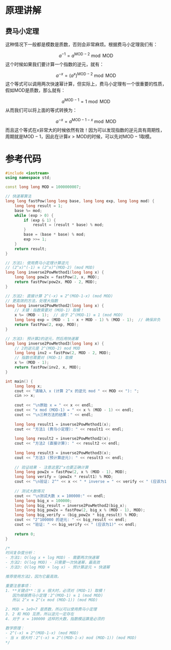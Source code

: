 # 原理讲解

## 费马小定理

这种情况下一般都是模数是质数，否则会非常麻烦。根据费马小定理我们有：

$$
a^{-1}=a^{\text{MOD}-2}\ \operatorname{mod}\ \text{MOD}
$$
这个时候如果我们要计算一个指数的逆元，就有：

$$
a^{-x}=(a^x)^{\text{MOD}-2}\ \operatorname{mod}\ \text{MOD}
$$
这个等式可以调用两次快速幂计算，但实际上，费马小定理有一个很重要的性质，假如$\text{MOD}$是质数，那么就有：

$$
a^{\text{MOD}-1}=1\ \operatorname{mod}\ \text{MOD}
$$
从而我们可以将上面的等式转换为：

$$
a^{-x}=a^{\text{MOD}-1-x}\ \operatorname{mod}\ \text{MOD}
$$
而且这个等式在$x$非常大的时候依然有效！因为可以发现指数的逆元具有周期性，周期就是$\text{MOD}-1$，因此在计算$x > \text{MOD}$的时候，可以先对$\text{MOD}-1$取模。

# 参考代码

```cpp
#include <iostream>
using namespace std;

const long long MOD = 1000000007;

// 快速幂算法
long long fastPow(long long base, long long exp, long long mod) {
    long long result = 1;
    base %= mod;
    while (exp > 0) {
        if (exp & 1) {
            result = (result * base) % mod;
        }
        base = (base * base) % mod;
        exp >>= 1;
    }
    return result;
}

// 方法1: 使用费马小定理计算逆元
// (2^x)^(-1) ≡ (2^x)^(MOD-2) (mod MOD)
long long inverse2PowMethod1(long long x) {
    long long pow2x = fastPow(2, x, MOD);
    return fastPow(pow2x, MOD - 2, MOD);
}

// 方法2: 直接计算 2^(-x) ≡ 2^(MOD-1-x) (mod MOD)
// 更高效的方法，处理大指数
long long inverse2PowMethod2(long long x) {
    // 关键：指数需要对 (MOD-1) 取模！
    x %= (MOD - 1);  // 由于 2^(MOD-1) ≡ 1 (mod MOD)
    long long exp = (MOD - 1 - x + MOD - 1) % (MOD - 1);  // 确保非负
    return fastPow(2, exp, MOD);
}

// 方法3: 预计算2的逆元，然后用快速幂
long long inverse2PowMethod3(long long x) {
    // 2的逆元是 2^(MOD-2) mod MOD
    long long inv2 = fastPow(2, MOD - 2, MOD);
    // 指数也需要对 (MOD-1) 取模
    x %= (MOD - 1);
    return fastPow(inv2, x, MOD);
}

int main() {
    long long x;
    cout << "请输入 x (计算 2^x 的逆元 mod " << MOD << "): ";
    cin >> x;
    
    cout << "\n原始 x = " << x << endl;
    cout << "x mod (MOD-1) = " << x % (MOD - 1) << endl;
    cout << "\n三种方法的结果：" << endl;
    
    long long result1 = inverse2PowMethod1(x);
    cout << "方法1 (费马小定理): " << result1 << endl;
    
    long long result2 = inverse2PowMethod2(x);
    cout << "方法2 (直接计算): " << result2 << endl;
    
    long long result3 = inverse2PowMethod3(x);
    cout << "方法3 (预计算逆元): " << result3 << endl;
    
    // 验证结果 - 注意这里2^x也要正确计算
    long long pow2x = fastPow(2, x % (MOD - 1), MOD);
    long long verify = (pow2x * result1) % MOD;
    cout << "\n验证: 2^" << x << " * inverse = " << verify << " (应该为1)" << endl;
    
    // 测试大数情况
    cout << "\n测试大数 x = 100000:" << endl;
    long long big_x = 100000;
    long long big_result = inverse2PowMethod2(big_x);
    long long big_pow2x = fastPow(2, big_x % (MOD - 1), MOD);
    long long big_verify = (big_pow2x * big_result) % MOD;
    cout << "2^100000 的逆元: " << big_result << endl;
    cout << "验证: " << big_verify << " (应该为1)" << endl;
    
    return 0;
}

/*
时间复杂度分析：
- 方法1: O(log x + log MOD) - 需要两次快速幂
- 方法2: O(log MOD) - 只需要一次快速幂，最高效
- 方法3: O(log MOD + log x) - 预计算逆元 + 快速幂

推荐使用方法2，因为它最高效。

重要注意事项：
1. **关键点**：当 x 很大时，必须对 (MOD-1) 取模！
   因为根据费马小定理：2^(MOD-1) ≡ 1 (mod MOD)
   所以 2^x ≡ 2^(x mod (MOD-1)) (mod MOD)

2. MOD = 1e9+7 是质数，所以可以使用费马小定理
3. 2 和 MOD 互质，所以逆元一定存在
4. 对于 x = 100000 这样的大数，指数模运算是必须的

数学原理：
- 2^(-x) ≡ 2^(MOD-1-x) (mod MOD)
- 当 x 很大时：2^(-x) ≡ 2^((MOD-1-x) mod (MOD-1)) (mod MOD)
*/
```